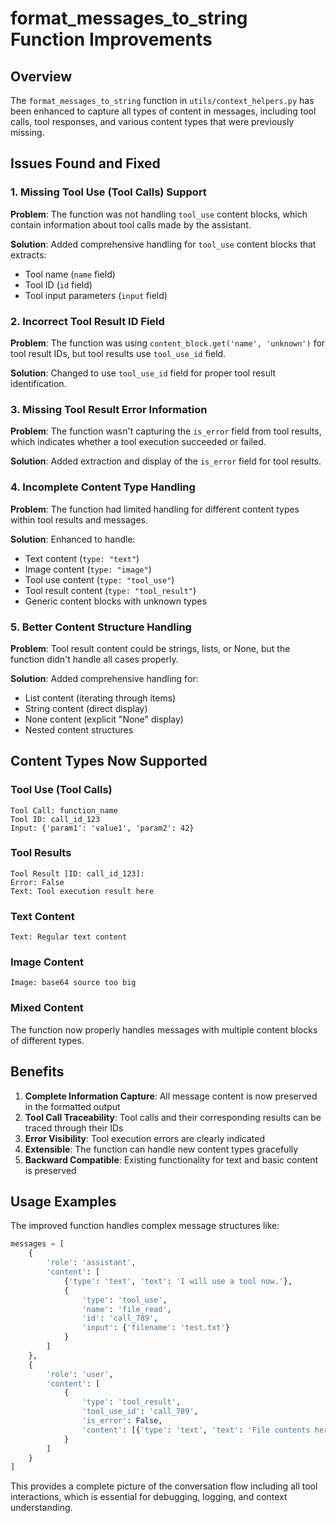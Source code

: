# format_messages_to_string Function Improvements

## Overview
The `format_messages_to_string` function in `utils/context_helpers.py` has been enhanced to capture all types of content in messages, including tool calls, tool responses, and various content types that were previously missing.

## Issues Found and Fixed

### 1. Missing Tool Use (Tool Calls) Support
**Problem**: The function was not handling `tool_use` content blocks, which contain information about tool calls made by the assistant.

**Solution**: Added comprehensive handling for `tool_use` content blocks that extracts:
- Tool name (`name` field)
- Tool ID (`id` field) 
- Tool input parameters (`input` field)

### 2. Incorrect Tool Result ID Field
**Problem**: The function was using `content_block.get('name', 'unknown')` for tool result IDs, but tool results use `tool_use_id` field.

**Solution**: Changed to use `tool_use_id` field for proper tool result identification.

### 3. Missing Tool Result Error Information
**Problem**: The function wasn't capturing the `is_error` field from tool results, which indicates whether a tool execution succeeded or failed.

**Solution**: Added extraction and display of the `is_error` field for tool results.

### 4. Incomplete Content Type Handling
**Problem**: The function had limited handling for different content types within tool results and messages.

**Solution**: Enhanced to handle:
- Text content (`type: "text"`)
- Image content (`type: "image"`)
- Tool use content (`type: "tool_use"`)
- Tool result content (`type: "tool_result"`)
- Generic content blocks with unknown types

### 5. Better Content Structure Handling
**Problem**: Tool result content could be strings, lists, or None, but the function didn't handle all cases properly.

**Solution**: Added comprehensive handling for:
- List content (iterating through items)
- String content (direct display)
- None content (explicit "None" display)
- Nested content structures

## Content Types Now Supported

### Tool Use (Tool Calls)
```
Tool Call: function_name
Tool ID: call_id_123
Input: {'param1': 'value1', 'param2': 42}
```

### Tool Results
```
Tool Result [ID: call_id_123]:
Error: False
Text: Tool execution result here
```

### Text Content
```
Text: Regular text content
```

### Image Content
```
Image: base64 source too big
```

### Mixed Content
The function now properly handles messages with multiple content blocks of different types.

## Benefits

1. **Complete Information Capture**: All message content is now preserved in the formatted output
2. **Tool Call Traceability**: Tool calls and their corresponding results can be traced through their IDs
3. **Error Visibility**: Tool execution errors are clearly indicated
4. **Extensible**: The function can handle new content types gracefully
5. **Backward Compatible**: Existing functionality for text and basic content is preserved

## Usage Examples

The improved function handles complex message structures like:

```python
messages = [
    {
        'role': 'assistant',
        'content': [
            {'type': 'text', 'text': 'I will use a tool now.'},
            {
                'type': 'tool_use',
                'name': 'file_read',
                'id': 'call_789',
                'input': {'filename': 'test.txt'}
            }
        ]
    },
    {
        'role': 'user',
        'content': [
            {
                'type': 'tool_result',
                'tool_use_id': 'call_789',
                'is_error': False,
                'content': [{'type': 'text', 'text': 'File contents here'}]
            }
        ]
    }
]
```

This provides a complete picture of the conversation flow including all tool interactions, which is essential for debugging, logging, and context understanding.